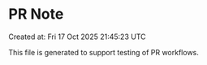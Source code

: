 # PR Note

Created at: Fri 17 Oct 2025 21:45:23 UTC

This file is generated to support testing of PR workflows.
